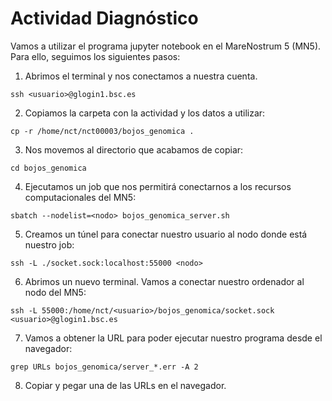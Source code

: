 # Actividad Diagnóstico

Vamos a utilizar el programa jupyter notebook en el MareNostrum 5 (MN5). Para ello, seguimos los siguientes pasos:

1. Abrimos el terminal y nos conectamos a nuestra cuenta.

```console
ssh <usuario>@glogin1.bsc.es
```

2. Copiamos la carpeta con la actividad y los datos a utilizar:

```console
cp -r /home/nct/nct00003/bojos_genomica .
```

3. Nos movemos al directorio que acabamos de copiar:

```console
cd bojos_genomica
```

4. Ejecutamos un job que nos permitirá conectarnos a los recursos computacionales del MN5:

```console
sbatch --nodelist=<nodo> bojos_genomica_server.sh
```

5. Creamos un túnel para conectar nuestro usuario al nodo donde está nuestro job:

```console
ssh -L ./socket.sock:localhost:55000 <nodo>
```

6. Abrimos un nuevo terminal. Vamos a conectar nuestro ordenador al nodo del MN5:

```console
ssh -L 55000:/home/nct/<usuario>/bojos_genomica/socket.sock <usuario>@glogin1.bsc.es
```

7. Vamos a obtener la URL para poder ejecutar nuestro programa desde el navegador:

```console
grep URLs bojos_genomica/server_*.err -A 2
```

8. Copiar y pegar una de las URLs en el navegador.